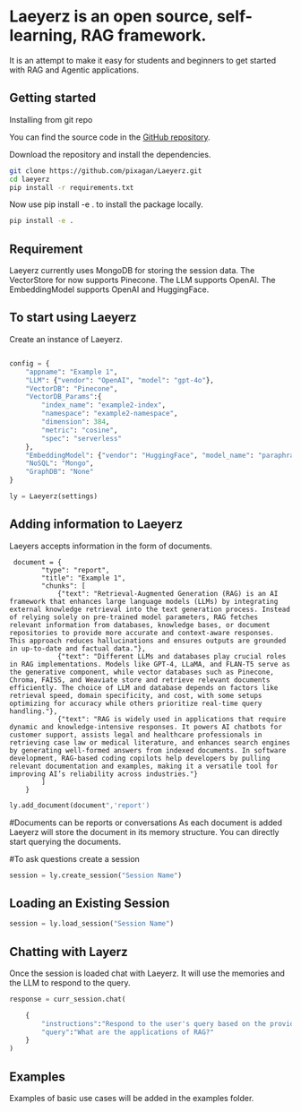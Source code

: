 # Laeyerz is an open source, self-learning, RAG framework. 
It is an attempt to make it easy for students and beginners to get started with RAG and Agentic applications.

## Getting started
Installing from git repo

You can find the source code in the [GitHub repository](https://github.com/pixagan/laeyerz).

Download the repository and install the dependencies.

```bash
git clone https://github.com/pixagan/Laeyerz.git
cd laeyerz
pip install -r requirements.txt
```

Now use pip install -e . to install the package locally.

```bash
pip install -e .
```

## Requirement
Laeyerz currently uses MongoDB for storing the session data.
The VectorStore for now supports Pinecone.
The LLM supports OpenAI.
The EmbeddingModel supports OpenAI and HuggingFace.

## To start using Laeyerz
Create an instance of Laeyerz.


```python

config = {
    "appname": "Example 1",
    "LLM": {"vendor": "OpenAI", "model": "gpt-4o"},
    "VectorDB": "Pinecone",
    "VectorDB_Params":{
        "index_name": "example2-index",
        "namespace": "example2-namespace",
        "dimension": 384,
        "metric": "cosine",
        "spec": "serverless"
    },
    "EmbeddingModel": {"vendor": "HuggingFace", "model_name": "paraphrase-MiniLM-L6-v2"},
    "NoSQL": "Mongo",
    "GraphDB": "None"
}

ly = Laeyerz(settings)
```

## Adding information to Laeyerz
Laeyers accepts information in the form of documents.
```
 document = {
        "type": "report",
        "title": "Example 1",
        "chunks": [
            {"text": "Retrieval-Augmented Generation (RAG) is an AI framework that enhances large language models (LLMs) by integrating external knowledge retrieval into the text generation process. Instead of relying solely on pre-trained model parameters, RAG fetches relevant information from databases, knowledge bases, or document repositories to provide more accurate and context-aware responses. This approach reduces hallucinations and ensures outputs are grounded in up-to-date and factual data."},
            {"text": "Different LLMs and databases play crucial roles in RAG implementations. Models like GPT-4, LLaMA, and FLAN-T5 serve as the generative component, while vector databases such as Pinecone, Chroma, FAISS, and Weaviate store and retrieve relevant documents efficiently. The choice of LLM and database depends on factors like retrieval speed, domain specificity, and cost, with some setups optimizing for accuracy while others prioritize real-time query handling."},
            {"text": "RAG is widely used in applications that require dynamic and knowledge-intensive responses. It powers AI chatbots for customer support, assists legal and healthcare professionals in retrieving case law or medical literature, and enhances search engines by generating well-formed answers from indexed documents. In software development, RAG-based coding copilots help developers by pulling relevant documentation and examples, making it a versatile tool for improving AI’s reliability across industries."}
        ]
    }
```

```python
ly.add_document(document",'report')
```

#Documents can be reports or conversations
As each document is added Laeyerz will store the document in its memory structure. You can directly start querying the documents.

#To ask questions create a session

```python
session = ly.create_session("Session Name")
```


## Loading an Existing Session

```python
session = ly.load_session("Session Name")
```



## Chatting with Layerz
Once the session is loaded chat with Laeyerz. It will use the memories and the LLM to respond to the query.

```python
response = curr_session.chat(

    {   
        "instructions":"Respond to the user's query based on the provided information.",
        "query":"What are the applications of RAG?"
    }
)
```
## Examples
Examples of basic use cases will be added in the examples folder. 
